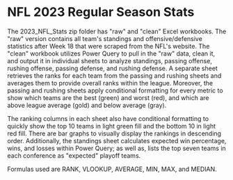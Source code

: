 # NFL 2023 Regular Season Stats
The 2023_NFL_Stats zip folder has "raw" and "clean" Excel workbooks. The "raw" version contains all team's standings and offensive/defensive statistics after Week 18 that were scraped from the NFL's website. The "clean" workbook utilizes Power Query to pull in the "raw" data, clean it, and output it in individual sheets to analyze standings, passing offense, rushing offense, passing defense, and rushing defense. A separate sheet retrieves the ranks for each team from the passing and rushing sheets and averages them to provide overall ranks within the league. Moreover, the passing and rushing sheets apply conditional formatting for every metric to show which teams are the best (green) and worst (red), and which are above league average (gold) and below average (gray).

The ranking columns in each sheet also have conditional formatting to quickly show the top 10 teams in light green fill and the bottom 10 in light red fill. There are bar graphs to visually display the rankings in descending order. Additionally, the standings sheet calculates expected win percentage, wins, and losses within Power Query; as well as, lists the top seven teams in each conference as "expected" playoff teams.

Formulas used are RANK, VLOOKUP, AVERAGE, MIN, MAX, and MEDIAN.
